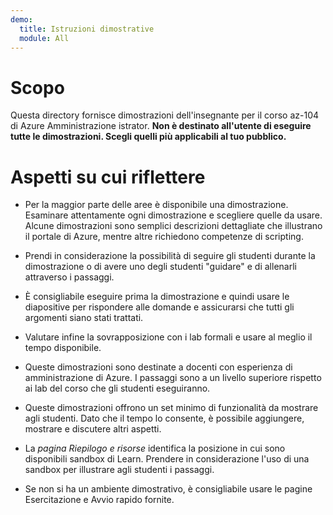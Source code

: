 ```yaml
---
demo:
  title: Istruzioni dimostrative
  module: All
---
```


# Scopo

Questa directory fornisce dimostrazioni dell'insegnante per il corso az-104 di Azure Amministrazione istrator. **Non è destinato all'utente di eseguire tutte le dimostrazioni. Scegli quelli più applicabili al tuo pubblico.**

# Aspetti su cui riflettere

- Per la maggior parte delle aree è disponibile una dimostrazione. Esaminare attentamente ogni dimostrazione e scegliere quelle da usare. Alcune dimostrazioni sono semplici descrizioni dettagliate che illustrano il portale di Azure, mentre altre richiedono competenze di scripting.

- Prendi in considerazione la possibilità di seguire gli studenti durante la dimostrazione o di avere uno degli studenti "guidare" e di allenarli attraverso i passaggi.

- È consigliabile eseguire prima la dimostrazione e quindi usare le diapositive per rispondere alle domande e assicurarsi che tutti gli argomenti siano stati trattati.

- Valutare infine la sovrapposizione con i lab formali e usare al meglio il tempo disponibile.

- Queste dimostrazioni sono destinate a docenti con esperienza di amministrazione di Azure. I passaggi sono a un livello superiore rispetto ai lab del corso che gli studenti eseguiranno.

- Queste dimostrazioni offrono un set minimo di funzionalità da mostrare agli studenti. Dato che il tempo lo consente, è possibile aggiungere, mostrare e discutere altri aspetti.

- La *pagina Riepilogo e risorse* identifica la posizione in cui sono disponibili sandbox di Learn. Prendere in considerazione l'uso di una sandbox per illustrare agli studenti i passaggi.

- Se non si ha un ambiente dimostrativo, è consigliabile usare le pagine Esercitazione e Avvio rapido fornite. 
